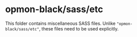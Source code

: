 # opmon-black/sass/etc

This folder contains miscellaneous SASS files. Unlike `"opmon-black/sass/etc"`, these files
need to be used explicitly.
